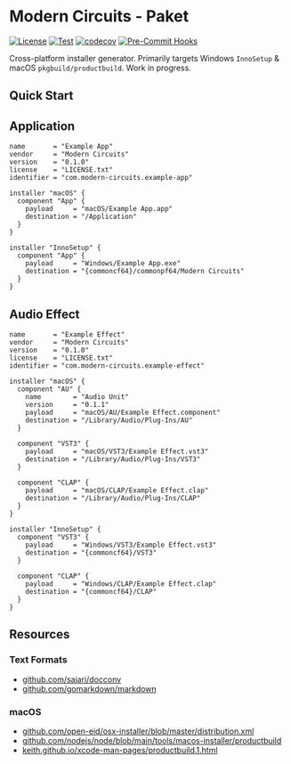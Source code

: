 # Modern Circuits - Paket

[![License](https://img.shields.io/badge/License-Boost_1.0-lightblue.svg)](https://github.com/ModernCircuits/Paket/blob/main/LICENSE.txt)
[![Test](https://github.com/ModernCircuits/Paket/actions/workflows/test.yml/badge.svg)](https://github.com/ModernCircuits/Paket/actions/workflows/test.yml)
[![codecov](https://codecov.io/gh/ModernCircuits/Paket/branch/main/graph/badge.svg?token=S8XON74JQU)](https://codecov.io/gh/ModernCircuits/Paket)
[![Pre-Commit Hooks](https://github.com/ModernCircuits/Paket/actions/workflows/pre-commit.yml/badge.svg)](https://github.com/ModernCircuits/Paket/actions/workflows/pre-commit.yml)

Cross-platform installer generator. Primarily targets Windows `InnoSetup` & macOS `pkgbuild/productbuild`. Work in progress.

## Quick Start

## Application

```hcl
name       = "Example App"
vendor     = "Modern Circuits"
version    = "0.1.0"
license    = "LICENSE.txt"
identifier = "com.modern-circuits.example-app"

installer "macOS" {
  component "App" {
    payload     = "macOS/Example App.app"
    destination = "/Application"
  }
}

installer "InnoSetup" {
  component "App" {
    payload     = "Windows/Example App.exe"
    destination = "{commoncf64}/commonpf64/Modern Circuits"
  }
}
```

## Audio Effect

```hcl
name       = "Example Effect"
vendor     = "Modern Circuits"
version    = "0.1.0"
license    = "LICENSE.txt"
identifier = "com.modern-circuits.example-effect"

installer "macOS" {
  component "AU" {
    name        = "Audio Unit"
    version     = "0.1.1"
    payload     = "macOS/AU/Example Effect.component"
    destination = "/Library/Audio/Plug-Ins/AU"
  }

  component "VST3" {
    payload     = "macOS/VST3/Example Effect.vst3"
    destination = "/Library/Audio/Plug-Ins/VST3"
  }

  component "CLAP" {
    payload     = "macOS/CLAP/Example Effect.clap"
    destination = "/Library/Audio/Plug-Ins/CLAP"
  }
}

installer "InnoSetup" {
  component "VST3" {
    payload     = "Windows/VST3/Example Effect.vst3"
    destination = "{commoncf64}/VST3"
  }

  component "CLAP" {
    payload     = "Windows/CLAP/Example Effect.clap"
    destination = "{commoncf64}/CLAP"
  }
}
```

## Resources

### Text Formats

- [github.com/sajari/docconv](https://github.com/sajari/docconv)
- [github.com/gomarkdown/markdown](https://github.com/gomarkdown/markdown)

### macOS

- [github.com/open-eid/osx-installer/blob/master/distribution.xml](https://github.com/open-eid/osx-installer/blob/master/distribution.xml)
- [github.com/nodejs/node/blob/main/tools/macos-installer/productbuild](https://github.com/nodejs/node/blob/main/tools/macos-installer/productbuild)
- [keith.github.io/xcode-man-pages/productbuild.1.html](https://keith.github.io/xcode-man-pages/productbuild.1.html)
